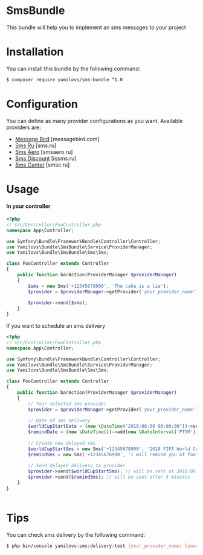 # SmsBundle

This bundle will help you to implement an sms messages to your project

# Installation 

You can install this bundle by the following command: 

``` bash
$ composer require yamilovs/sms-bundle ^1.0
```

# Configuration

You can define as many provider configurations as you want. Available providers are:
 
 * [Message Bird](src/Resources/docs/providers/message_bird.md) [messagebird.com]
 * [Sms Ru](src/Resources/docs/providers/sms_ru.md) [sms.ru]
 * [Sms Aero](src/Resources/docs/providers/sms_aero.md) [smsaero.ru]
 * [Sms Discount](src/Resources/docs/providers/sms_discount.md) [iqsms.ru]
 * [Sms Center](src/Resources/docs/providers/sms_discount.md) [smsc.ru]

# Usage

#### In your controller

```php
<?php
// src/Controller/FooController.php
namespace App\Controller;

use Symfony\Bundle\FrameworkBundle\Controller\Controller;
use Yamilovs\Bundle\SmsBundle\Service\ProviderManager;
use Yamilovs\Bundle\SmsBundle\Sms\Sms;

class FooController extends Controller
{
    public function barAction(ProviderManager $providerManager)
    {
        $sms = new Sms('+12345678900', 'The cake is a lie');
        $provider = $providerManager->getProvider('your_provider_name');
        
        $provider->send($sms);
    }
}
```

If you want to schedule an sms delivery

```php
<?php
// src/Controller/FooController.php
namespace App\Controller;

use Symfony\Bundle\FrameworkBundle\Controller\Controller;
use Yamilovs\Bundle\SmsBundle\Service\ProviderManager;
use Yamilovs\Bundle\SmsBundle\Sms\Sms;

class FooController extends Controller
{
    public function barAction(ProviderManager $providerManager)
    {
        // Your selected sms provider
        $provider = $providerManager->getProvider('your_provider_name');
        
        // Date of sms delivery
        $worldCupStartDate = (new \DateTime("2018:06:30 00:00:00"))->setTimezone(new \DateTimeZone('Europe/London'));
        $remindDate = (new \DateTime())->add(new \DateInterval('PT5M'));
        
        // Create new delayed sms
        $worldCupStartSms = new Sms('+12345678900', '2018 FIFA World Cup started!', $worldCupStartDate);
        $remindSms = new Sms('+12345678900', 'I will remind you of football', $remindDate);
        
        // Send delayed delivery to provider
        $provider->send($worldCupStartSms); // will be sent at 2018:06:30 00:00:00
        $provider->send($remindSms); // will be sent after 5 minutes
    }
}



```

# Tips

You can check sms delivery by the following command:
``` bash
$ php bin/console yamilovs:sms:delivery:test [your_provider_name] [your_phone_number] [your_message_text]
```